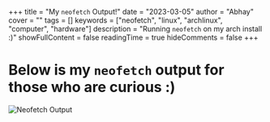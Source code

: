 +++
title = "My `neofetch` Output!"
date = "2023-03-05"
author = "Abhay"
cover = ""
tags = []
keywords = ["neofetch", "linux", "archlinux", "computer", "hardware"]
description = "Running `neofetch` on my arch install :)"
showFullContent = false
readingTime = true
hideComments = false
+++
# Below is my `neofetch` output for those who are curious :)

![Neofetch Output](/neofetch/output.png)